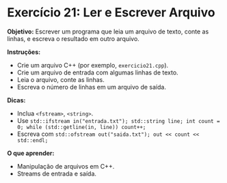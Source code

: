 # Exercício 21: Ler e Escrever Arquivo

**Objetivo:** Escrever um programa que leia um arquivo de texto, conte as linhas, e escreva o resultado em outro arquivo.

**Instruções:**
- Crie um arquivo C++ (por exemplo, `exercicio21.cpp`).
- Crie um arquivo de entrada com algumas linhas de texto.
- Leia o arquivo, conte as linhas.
- Escreva o número de linhas em um arquivo de saída.

**Dicas:**
- Inclua `<fstream>`, `<string>`.
- Use `std::ifstream in("entrada.txt"); std::string line; int count = 0; while (std::getline(in, line)) count++;`
- Escreva com `std::ofstream out("saida.txt"); out << count << std::endl;`

**O que aprender:**
- Manipulação de arquivos em C++.
- Streams de entrada e saída.